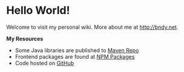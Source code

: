 Hello World!
============

Welcome to visit my personal wiki. More about me at http://bndy.net.


**My Resources**

- Some Java libraries are published to [Maven Repo](https://www.mvnrepository.com/artifact/net.bndy)
- Frontend packages are found at [NPM Packages](http://www.npmjs.com/org/bndynet)
- Code hosted on [GitHub](http://github.com/bndynet)




